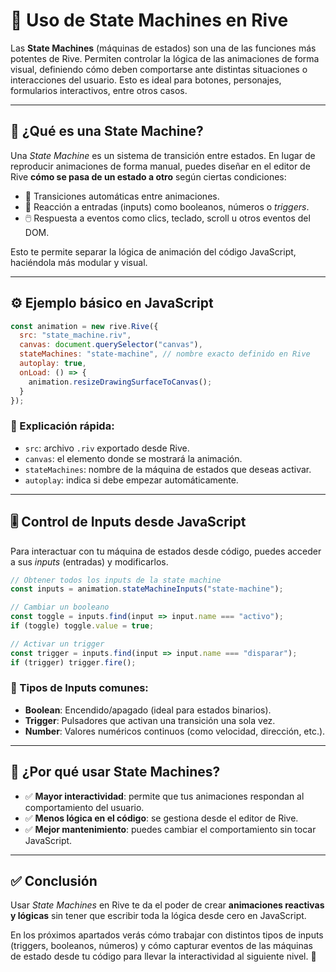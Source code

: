 # 🔄 Uso de State Machines en Rive

Las **State Machines** (máquinas de estados) son una de las funciones más potentes de Rive. Permiten controlar la lógica de las animaciones de forma visual, definiendo cómo deben comportarse ante distintas situaciones o interacciones del usuario. Esto es ideal para botones, personajes, formularios interactivos, entre otros casos.

---

## 🧠 ¿Qué es una State Machine?

Una *State Machine* es un sistema de transición entre estados. En lugar de reproducir animaciones de forma manual, puedes diseñar en el editor de Rive **cómo se pasa de un estado a otro** según ciertas condiciones:

- 🔁 Transiciones automáticas entre animaciones.
- 🎯 Reacción a entradas (inputs) como booleanos, números o *triggers*.
- 🖱️ Respuesta a eventos como clics, teclado, scroll u otros eventos del DOM.

Esto te permite separar la lógica de animación del código JavaScript, haciéndola más modular y visual.

---

## ⚙️ Ejemplo básico en JavaScript

```javascript
const animation = new rive.Rive({
  src: "state_machine.riv",
  canvas: document.querySelector("canvas"),
  stateMachines: "state-machine", // nombre exacto definido en Rive
  autoplay: true,
  onLoad: () => {
    animation.resizeDrawingSurfaceToCanvas();
  }
});
```

### 🧩 Explicación rápida:
- `src`: archivo `.riv` exportado desde Rive.
- `canvas`: el elemento donde se mostrará la animación.
- `stateMachines`: nombre de la máquina de estados que deseas activar.
- `autoplay`: indica si debe empezar automáticamente.

---

## 🎚️ Control de Inputs desde JavaScript

Para interactuar con tu máquina de estados desde código, puedes acceder a sus *inputs* (entradas) y modificarlos.

```javascript
// Obtener todos los inputs de la state machine
const inputs = animation.stateMachineInputs("state-machine");

// Cambiar un booleano
const toggle = inputs.find(input => input.name === "activo");
if (toggle) toggle.value = true;

// Activar un trigger
const trigger = inputs.find(input => input.name === "disparar");
if (trigger) trigger.fire();
```

### 📌 Tipos de Inputs comunes:
- **Boolean**: Encendido/apagado (ideal para estados binarios).
- **Trigger**: Pulsadores que activan una transición una sola vez.
- **Number**: Valores numéricos continuos (como velocidad, dirección, etc.).

---

## 🎯 ¿Por qué usar State Machines?

- ✅ **Mayor interactividad**: permite que tus animaciones respondan al comportamiento del usuario.
- ✅ **Menos lógica en el código**: se gestiona desde el editor de Rive.
- ✅ **Mejor mantenimiento**: puedes cambiar el comportamiento sin tocar JavaScript.

---

## ✅ Conclusión

Usar *State Machines* en Rive te da el poder de crear **animaciones reactivas y lógicas** sin tener que escribir toda la lógica desde cero en JavaScript. 

En los próximos apartados verás cómo trabajar con distintos tipos de inputs (triggers, booleanos, números) y cómo capturar eventos de las máquinas de estado desde tu código para llevar la interactividad al siguiente nivel. 🚀

